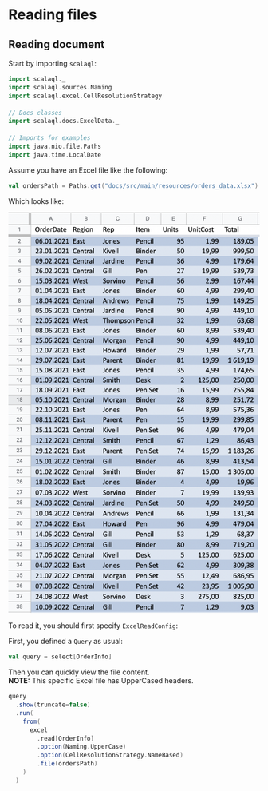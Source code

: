 # Reading files

## Reading document

Start by importing `scalaql`:

```scala mdoc
import scalaql._
import scalaql.sources.Naming
import scalaql.excel.CellResolutionStrategy

// Docs classes
import scalaql.docs.ExcelData._

// Imports for examples
import java.nio.file.Paths
import java.time.LocalDate
```

Assume you have an Excel file like the following:

```scala mdoc
val ordersPath = Paths.get("docs/src/main/resources/orders_data.xlsx")
```

Which looks like:

![Input excel document](excel_input_file.png)

To read it, you should first specify `ExcelReadConfig`:

First, you defined a `Query` as usual:

```scala mdoc
val query = select[OrderInfo]
```

Then you can quickly view the file content.  
**NOTE:** This specific Excel file has UpperCased headers.

```scala mdoc
query
  .show(truncate=false)
  .run(
    from(
      excel
        .read[OrderInfo]
        .option(Naming.UpperCase)
        .option(CellResolutionStrategy.NameBased)
        .file(ordersPath)
    )
  )
```